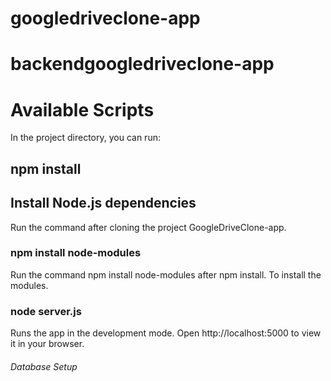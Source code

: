 # googledriveclone-app

# backendgoogledriveclone-app

# Available Scripts
In the project directory, you can run:

## npm install

## Install Node.js dependencies
Run the command after cloning the project GoogleDriveClone-app.

### npm install node-modules
Run the command npm install node-modules after npm install. To install the modules.

### node server.js
Runs the app in the development mode.
Open http://localhost:5000 to view it in your browser.

###### Database Setup
